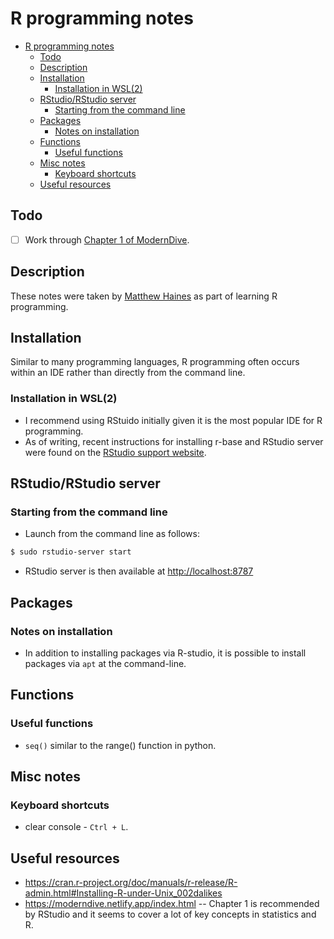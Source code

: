 # R programming notes

- [R programming notes](#r-programming-notes)
  - [Todo](#todo)
  - [Description](#description)
  - [Installation](#installation)
    - [Installation in WSL(2)](#installation-in-wsl2)
  - [RStudio/RStudio server](#rstudiorstudio-server)
    - [Starting from the command line](#starting-from-the-command-line)
  - [Packages](#packages)
    - [Notes on installation](#notes-on-installation)
  - [Functions](#functions)
    - [Useful functions](#useful-functions)
  - [Misc notes](#misc-notes)
    - [Keyboard shortcuts](#keyboard-shortcuts)
  - [Useful resources](#useful-resources)

## Todo

- [ ] Work through [Chapter 1 of ModernDive](https://moderndive.netlify.app/1-getting-started.html).

## Description

These notes were taken by [ Matthew Haines](hainesm6@gmail.com) as part of learning R programming.

## Installation

Similar to many programming languages, R programming often occurs within an IDE rather than directly from the command line.

### Installation in WSL(2)

- I recommend using RStuido initially given it is the most popular IDE for R programming.
- As of writing, recent instructions for installing r-base and RStudio server were found on the [RStudio support website](https://support.rstudio.com/hc/en-us/articles/360049776974-Using-RStudio-Server-in-Windows-WSL2).

## RStudio/RStudio server

### Starting from the command line

- Launch from the command line as follows:

```bash
$ sudo rstudio-server start
```

- RStudio server is then available at <http://localhost:8787>

## Packages

### Notes on installation

- In addition to installing packages via R-studio, it is possible to install packages via `apt` at the command-line.

## Functions

### Useful functions

- `seq()` similar to the range() function in python.

## Misc notes

### Keyboard shortcuts

- clear console - `Ctrl + L`.

## Useful resources

- https://cran.r-project.org/doc/manuals/r-release/R-admin.html#Installing-R-under-Unix_002dalikes
- https://moderndive.netlify.app/index.html -- Chapter 1 is recommended by RStudio and it seems to cover a lot of key concepts in statistics and R. 
